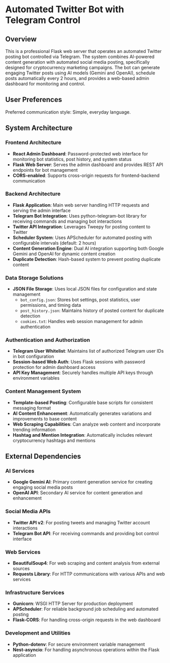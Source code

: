 # Automated Twitter Bot with Telegram Control

## Overview

This is a professional Flask web server that operates an automated Twitter posting bot controlled via Telegram. The system combines AI-powered content generation with automated social media posting, specifically designed for cryptocurrency marketing campaigns. The bot can generate engaging Twitter posts using AI models (Gemini and OpenAI), schedule posts automatically every 2 hours, and provides a web-based admin dashboard for monitoring and control.

## User Preferences

Preferred communication style: Simple, everyday language.

## System Architecture

### Frontend Architecture
- **React Admin Dashboard**: Password-protected web interface for monitoring bot statistics, post history, and system status
- **Flask Web Server**: Serves the admin dashboard and provides REST API endpoints for bot management
- **CORS-enabled**: Supports cross-origin requests for frontend-backend communication

### Backend Architecture
- **Flask Application**: Main web server handling HTTP requests and serving the admin interface
- **Telegram Bot Integration**: Uses python-telegram-bot library for receiving commands and managing bot interactions
- **Twitter API Integration**: Leverages Tweepy for posting content to Twitter
- **Scheduler System**: Uses APScheduler for automated posting with configurable intervals (default: 2 hours)
- **Content Generation Engine**: Dual AI integration supporting both Google Gemini and OpenAI for dynamic content creation
- **Duplicate Detection**: Hash-based system to prevent posting duplicate content

### Data Storage Solutions
- **JSON File Storage**: Uses local JSON files for configuration and state management
  - `bot_config.json`: Stores bot settings, post statistics, user permissions, and timing data
  - `post_history.json`: Maintains history of posted content for duplicate detection
  - `cookies.txt`: Handles web session management for admin authentication

### Authentication and Authorization
- **Telegram User Whitelist**: Maintains list of authorized Telegram user IDs in bot configuration
- **Session-based Web Auth**: Uses Flask sessions with password protection for admin dashboard access
- **API Key Management**: Securely handles multiple API keys through environment variables

### Content Management System
- **Template-based Posting**: Configurable base scripts for consistent messaging format
- **AI Content Enhancement**: Automatically generates variations and improvements to base content
- **Web Scraping Capabilities**: Can analyze web content and incorporate trending information
- **Hashtag and Mention Integration**: Automatically includes relevant cryptocurrency hashtags and mentions

## External Dependencies

### AI Services
- **Google Gemini AI**: Primary content generation service for creating engaging social media posts
- **OpenAI API**: Secondary AI service for content generation and enhancement

### Social Media APIs
- **Twitter API v2**: For posting tweets and managing Twitter account interactions
- **Telegram Bot API**: For receiving commands and providing bot control interface

### Web Services
- **BeautifulSoup4**: For web scraping and content analysis from external sources
- **Requests Library**: For HTTP communications with various APIs and web services

### Infrastructure Services
- **Gunicorn**: WSGI HTTP Server for production deployment
- **APScheduler**: For reliable background job scheduling and automated posting
- **Flask-CORS**: For handling cross-origin requests in the web dashboard

### Development and Utilities
- **Python-dotenv**: For secure environment variable management
- **Nest-asyncio**: For handling asynchronous operations within the Flask application